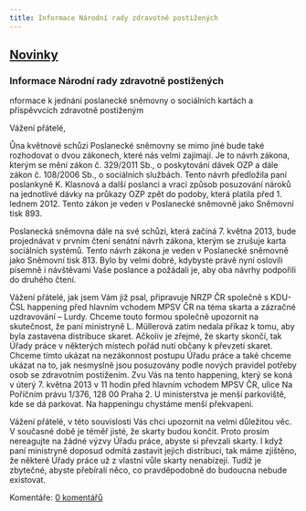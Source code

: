 ```yaml
---
title: Informace Národní rady zdravotně postižených
---
```

## [Novinky](index.php)

### Informace Národní rady zdravotně postižených

nformace k jednání poslanecké sněmovny o sociálních kartách a příspěvvcích zdravotně postiženým  
  
Vážení přátelé,  
  
Ůna květnové schůzi Poslanecké sněmovny se mimo jiné bude také rozhodovat o dvou zákonech, které nás velmi zajímají. Je to návrh zákona, kterým se mění zákon č. 329/2011 Sb., o poskytování dávek OZP a dále zákon č. 108/2006 Sb., o sociálních službách. Tento návrh předložila paní poslankyně K. Klasnová a další poslanci a vrací způsob posuzování nároků na jednotlivé dávky na průkazy OZP zpět do podoby, která platila před 1. lednem 2012. Tento zákon je veden v Poslanecké sněmovně jako Sněmovní tisk 893.  
  
Poslanecká sněmovna dále na své schůzi, která začíná 7. května 2013, bude projednávat v prvním čtení senátní návrh zákona, kterým se zrušuje karta sociálních systémů. Tento návrh zákona je veden v Poslanecké sněmovně jako Sněmovní tisk 813. Bylo by velmi dobré, kdybyste právě nyní oslovili písemně i návštěvami Vaše poslance a požádali je, aby oba návrhy podpořili do druhého čtení.  
  
Vážení přátelé, jak jsem Vám již psal, připravuje NRZP ČR společně s KDU-ČSL happening před hlavním vchodem MPSV ČR na téma skarta a zázračné uzdravování – Lurdy. Chceme touto formou společně upozornit na skutečnost, že paní ministryně L. Müllerová zatím nedala příkaz k tomu, aby byla zastavena distribuce skaret. Ačkoliv je zřejmé, že skarty skončí, tak Úřady práce v některých místech pořád nutí občany k převzetí skaret. Chceme tímto ukázat na nezákonnost postupu Úřadu práce a také chceme ukázat na to, jak nesmyslně jsou posuzovány podle nových pravidel potřeby osob se zdravotním postižením. Zvu Vás na tento happening, který se koná v úterý 7. května 2013 v 11 hodin před hlavním vchodem MPSV ČR, ulice Na Poříčním právu 1/376, 128 00 Praha 2. U ministerstva je menší parkoviště, kde se dá parkovat. Na happeningu chystáme menší překvapení.  
  
Vážení přátelé, v této souvislosti Vás chci upozornit na velmi důležitou věc. V současné době je téměř jisté, že skarty budou končit. Proto prosím nereagujte na žádné výzvy Úřadu práce, abyste si převzali skarty. I když paní ministryně doposud odmítá zastavit jejich distribuci, tak máme zjištěno, že některé Úřady práce už z vlastní vůle skarty nenabízejí. Tudíž je zbytečné, abyste přebírali něco, co pravděpodobně do budoucna nebude existovat.

  
  

Komentáře: [0 komentářů](komentare.php?typ2=0&id=39)